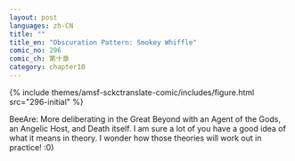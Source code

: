 ```yaml
---
layout: post
languages: zh-CN
title: ""
title_en: "Obscuration Pattern: Smokey Whiffle"
comic_no: 296
comic_ch: 第十章
category: chapter10
---
```

{% include themes/amsf-sckctranslate-comic/includes/figure.html src="296-initial" %}

BeeAre: More deliberating in the Great Beyond with an Agent of the Gods, an Angelic Host, and Death itself. I am sure a lot of you have a good idea of what it means in theory. I wonder how those theories will work out in practice! :0)
